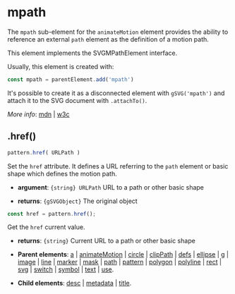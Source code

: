 # mpath

The `mpath` sub-element for the `animateMotion` element provides the ability to reference an external `path` element as the definition of a motion path.

This element implements the SVGMPathElement interface.



Usually, this element is created with:
      
```js
const mpath = parentElement.add('mpath')
```

It's possible to create it as a disconnected element with `gSVG('mpath')` and attach it to the SVG document with `.attachTo()`.

*More info*:
      [mdn](https://developer.mozilla.org//en-US/docs/Web/SVG/Element/mpath) | [w3c](https://svgwg.org/specs/animations/#MPathElement)

## .href()


```js
pattern.href( URLPath )
```
Set the `href` attribute. It defines a URL referring to the `path` element or basic shape which defines the motion path.

- **argument**: `{string} URLPath` URL to a path or other basic shape

- **returns**: `{gSVGObject}` The original object


```js
const href = pattern.href();
```
Get the `href` current value.

- **returns**: `{string}` Current URL to a path or other basic shape

- **Parent elements**: [a](./a.md) | [animateMotion](./animateMotion.md) | [circle](./circle.md) | [clipPath](./clipPath.md) | [defs](./defs.md) | [ellipse](./ellipse.md) | [g](./g.md) | [image](./image.md) | [line](./line.md) | [marker](./marker.md) | [mask](./mask.md) | [path](./path.md) | [pattern](./pattern.md) | [polygon](./polygon.md) | [polyline](./polyline.md) | [rect](./rect.md) | [svg](./svg.md) | [switch](./switch.md) | [symbol](./symbol.md) | [text](./text.md) | [use](./use.md).

- **Child elements**: [desc](./desc.md) | [metadata](./metadata.md) | [title](./title.md).


